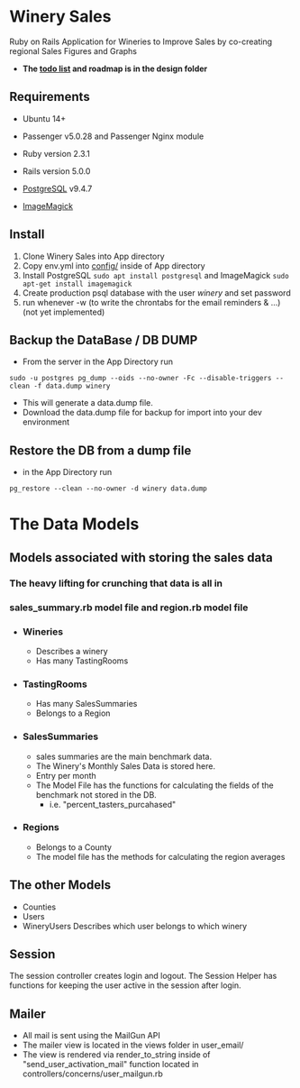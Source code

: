 # Winery Sales

Ruby on Rails Application for Wineries to Improve Sales by co-creating regional Sales Figures and Graphs

* **The [todo list](design/TODO.md) and roadmap is in the design folder**

## Requirements
* Ubuntu 14+

* Passenger v5.0.28 and Passenger Nginx module

* Ruby version 2.3.1

* Rails version 5.0.0

* [PostgreSQL](https://www.postgresql.org/) v9.4.7

* [ImageMagick](https://github.com/ImageMagick/ImageMagick)

## Install
1. Clone Winery Sales into App directory
2. Copy env.yml into [config/](config) inside of App directory
3. Install PostgreSQL `sudo apt install postgresql` and ImageMagick `sudo apt-get install imagemagick`
4. Create production psql database with the user *winery* and set password
5. run whenever -w (to write the chrontabs for the email reminders & ...) (not yet implemented)


## Backup the DataBase / DB DUMP
* From the server in the App Directory run

`sudo -u postgres pg_dump --oids --no-owner -Fc --disable-triggers --clean -f data.dump winery`

* This will generate a data.dump file.
* Download the data.dump file for backup for import into your dev environment

## Restore the DB from a dump file
* in the App Directory run

`pg_restore --clean --no-owner -d winery data.dump`


# The Data Models
## Models associated with storing the sales data
### The heavy lifting for crunching that data is all in
### sales_summary.rb model file and region.rb model file

* ### Wineries
  * Describes a winery
  * Has many TastingRooms
* ### TastingRooms
  * Has many SalesSummaries
  * Belongs to a Region
* ### SalesSummaries
  * sales summaries are the main benchmark data.
  * The Winery's Monthly Sales Data is stored here.
  * Entry per month
  * The Model File has the functions for calculating the fields of the benchmark not stored in the DB.
    * i.e. "percent_tasters_purcahased"
* ### Regions
  * Belongs to a County
  * The model file has the methods for calculating the region averages

## The other Models
* Counties
* Users
* WineryUsers
    Describes which user belongs to which winery


## Session
The session controller creates login and logout.
The Session Helper has functions for keeping the user active in the session after login.

## Mailer
* All mail is sent using the MailGun API
* The mailer view is located in the views folder in user_email/
* The view is rendered via render_to_string inside of "send_user_activation_mail" function located in controllers/concerns/user_mailgun.rb
